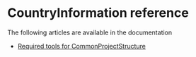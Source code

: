 # CountryInformation reference

The following articles are available in the documentation

- [Required tools for CommonProjectStructure](./Articles/RequiredToolsForCommonProjectStructure.md)
